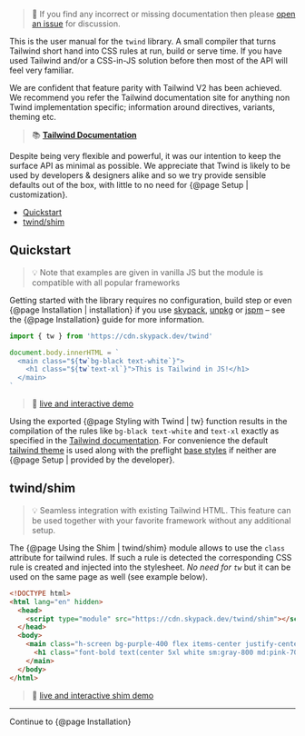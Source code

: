 > 🙋 If you find any incorrect or missing documentation then please [open an issue](https://github.com/tw-in-js/twind/issues) for discussion.

This is the user manual for the `twind` library. A small compiler that turns Tailwind short hand into CSS rules at run, build or serve time. If you have used Tailwind and/or a CSS-in-JS solution before then most of the API will feel very familiar.

We are confident that feature parity with Tailwind V2 has been achieved. We recommend you refer the Tailwind documentation site for anything non Twind implementation specific; information around directives, variants, theming etc.

> 📚 **[Tailwind Documentation](https://tailwindcss.com)**

Despite being very flexible and powerful, it was our intention to keep the surface API as minimal as possible. We appreciate that Twind is likely to be used by developers & designers alike and so we try provide sensible defaults out of the box, with little to no need for {@page Setup | customization}.

<!-- START doctoc generated TOC please keep comment here to allow auto update -->
<!-- DON'T EDIT THIS SECTION, INSTEAD RE-RUN doctoc TO UPDATE -->

- [Quickstart](#quickstart)
- [twind/shim](#twindshim)

<!-- END doctoc generated TOC please keep comment here to allow auto update -->

## Quickstart

> 💡 Note that examples are given in vanilla JS but the module is compatible with all popular frameworks

Getting started with the library requires no configuration, build step or even {@page Installation | installation} if you use [skypack](https://skypack.dev/), [unpkg](https://unpkg.com/) or [jspm](https://jspm.dev/) – see the {@page Installation} guide for more information.

```js
import { tw } from 'https://cdn.skypack.dev/twind'

document.body.innerHTML = `
  <main class="${tw`bg-black text-white`}">
    <h1 class="${tw`text-xl`}">This is Tailwind in JS!</h1>
  </main>
`
```

> 🚀 [live and interactive demo](https://esm.codes/#aW1wb3J0IHsgdHcgfSBmcm9tICdodHRwczovL2Nkbi5za3lwYWNrLmRldi90d2luZCcKCmRvY3VtZW50LmJvZHkuaW5uZXJIVE1MID0gYAogIDxtYWluIGNsYXNzPSIke3R3YGgtc2NyZWVuIGJnLXB1cnBsZS00MDAgZmxleCBpdGVtcy1jZW50ZXIganVzdGlmeS1jZW50ZXJgfSI+CiAgICA8aDEgY2xhc3M9IiR7dHdgZm9udC1ib2xkIHRleHQoY2VudGVyIDV4bCB3aGl0ZSBzbTpncmF5LTgwMCBtZDpwaW5rLTcwMClgfSI+CiAgICAgIFRoaXMgaXMgVHdpbmQhCiAgICA8L2gxPgogIDwvbWFpbj4KYA==)

Using the exported {@page Styling with Twind | tw} function results in the compilation of the rules like `bg-black text-white` and `text-xl` exactly as specified in the [Tailwind documentation](https://tailwincss.com/docs). For convenience the default [tailwind theme](https://github.com/tailwindlabs/tailwindcss/blob/v1/stubs/defaultConfig.stub.js) is used along with the preflight [base styles](https://tailwindcss.com/docs/preflight) if neither are {@page Setup | provided by the developer}.

## twind/shim

> 💡 Seamless integration with existing Tailwind HTML. This feature can be used together with your favorite framework without any additional setup.

The {@page Using the Shim | twind/shim} module allows to use the `class` attribute for tailwind rules. If such a rule is detected the corresponding CSS rule is created and injected into the stylesheet. _No need for `tw`_ but it can be used on the same page as well (see example below).

```html
<!DOCTYPE html>
<html lang="en" hidden>
  <head>
    <script type="module" src="https://cdn.skypack.dev/twind/shim"></script>
  </head>
  <body>
    <main class="h-screen bg-purple-400 flex items-center justify-center">
      <h1 class="font-bold text(center 5xl white sm:gray-800 md:pink-700)">This is Twind!</h1>
    </main>
  </body>
</html>
```

> 🚀 [live and interactive shim demo](https://esm.codes/#aW1wb3J0ICdodHRwczovL2Nkbi5za3lwYWNrLmRldi90d2luZC9zaGltJwoKZG9jdW1lbnQuYm9keS5pbm5lckhUTUwgPSBgCiAgPG1haW4gY2xhc3M9Imgtc2NyZWVuIGJnLXB1cnBsZS00MDAgZmxleCBpdGVtcy1jZW50ZXIganVzdGlmeS1jZW50ZXIiPgogICAgPGgxIGNsYXNzPSJmb250LWJvbGQgdGV4dChjZW50ZXIgNXhsIHdoaXRlIHNtOmdyYXktODAwIG1kOnBpbmstNzAwKSI+CiAgICAgIFRoaXMgaXMgVHdpbmQhCiAgICA8L2gxPgogIDwvbWFpbj4KYA==)

<hr/>

Continue to {@page Installation}
